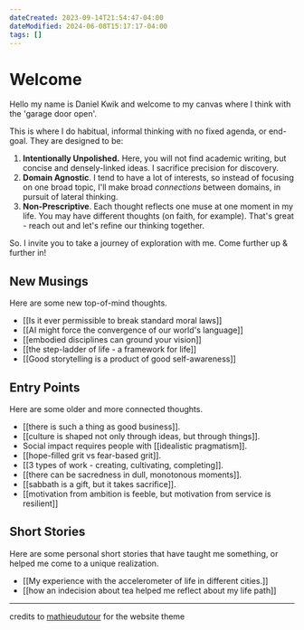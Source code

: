 ```yaml
---
dateCreated: 2023-09-14T21:54:47-04:00
dateModified: 2024-06-08T15:17:17-04:00
tags: []
---
```

# Welcome

Hello my name is Daniel Kwik and welcome to my canvas where I think with the 'garage door open'. 

This is where I do habitual, informal thinking with no fixed agenda, or end-goal. They are designed to be:

1. **Intentionally Unpolished.** Here, you will not find academic writing, but concise and densely-linked ideas. I sacrifice precision for discovery.
2. **Domain Agnostic**. I tend to have a lot of interests, so instead of focusing on one broad topic, I'll make broad *connections* between domains, in pursuit of lateral thinking.
3. **Non-Prescriptive**. Each thought reflects one muse at one moment in my life. You may have different thoughts (on faith, for example). That's great - reach out and let's refine our thinking together.

So. I invite you to take a journey of exploration with me. Come further up & further in!

## New Musings
Here are some new top-of-mind thoughts.
- [[Is it ever permissible to break standard moral laws]]
- [[AI might force the convergence of our world's language]]
- [[embodied disciplines can ground your vision]]
- [[the step-ladder of life - a framework for life]]
- [[Good storytelling is a product of good self-awareness]]

## Entry Points
Here are some older and more connected thoughts.
- [[there is such a thing as good business]].
- [[culture is shaped not only through ideas, but through things]].
- Social impact requires people with [[idealistic pragmatism]].
- [[hope-filled grit vs fear-based grit]].
- [[3 types of work - creating, cultivating, completing]].
- [[there can be sacredness in dull, monotonous moments]].
- [[sabbath is a gift, but it takes sacrifice]].
- [[motivation from ambition is feeble, but motivation from service is resilient]]

## Short Stories
Here are some personal short stories that have taught me something, or helped me come to a unique realization.

- [[My experience with the accelerometer of life in different cities.]]
- [[how an indecision about tea helped me reflect about my life path]]





-------------

credits to [mathieudutour](https://github.com/mathieudutour) for the website theme